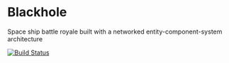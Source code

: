 # Blackhole
Space ship battle royale built with a networked entity-component-system architecture

[![Build Status](https://travis-ci.org/rishflab/teleport.svg?branch=master)](https://travis-ci.org/rishflab/teleport)
